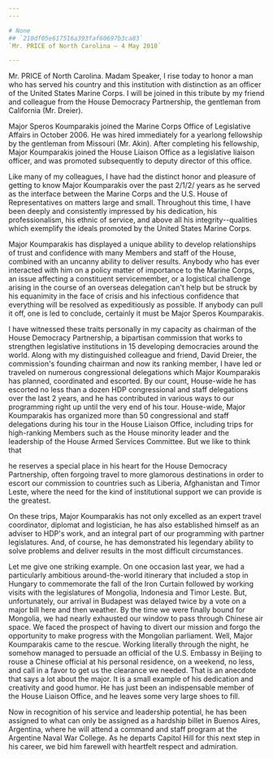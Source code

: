```yaml
---
---

# None
## `210df05e617516a393faf60697b3ca83`
`Mr. PRICE of North Carolina — 4 May 2010`

---
```



Mr. PRICE of North Carolina. Madam Speaker, I rise today to honor a 
man who has served his country and this institution with distinction as 
an officer of the United States Marine Corps. I will be joined in this 
tribute by my friend and colleague from the House Democracy 
Partnership, the gentleman from California (Mr. Dreier).

Major Speros Koumparakis joined the Marine Corps Office of 
Legislative Affairs in October 2006. He was hired immediately for a 
yearlong fellowship by the gentleman from Missouri (Mr. Akin). After 
completing his fellowship, Major Koumparakis joined the House Liaison 
Office as a legislative liaison officer, and was promoted subsequently 
to deputy director of this office.

Like many of my colleagues, I have had the distinct honor and 
pleasure of getting to know Major Koumparakis over the past 2/1/2/ 
years as he served as the interface between the Marine Corps and the 
U.S. House of Representatives on matters large and small. Throughout 
this time, I have been deeply and consistently impressed by his 
dedication, his professionalism, his ethnic of service, and above all 
his integrity--qualities which exemplify the ideals promoted by the 
United States Marine Corps.

Major Koumparakis has displayed a unique ability to develop 
relationships of trust and confidence with many Members and staff of 
the House, combined with an uncanny ability to deliver results. Anybody 
who has ever interacted with him on a policy matter of importance to 
the Marine Corps, an issue affecting a constituent servicemember, or a 
logistical challenge arising in the course of an overseas delegation 
can't help but be struck by his equanimity in the face of crisis and 
his infectious confidence that everything will be resolved as 
expeditiously as possible. If anybody can pull it off, one is led to 
conclude, certainly it must be Major Speros Koumparakis.

I have witnessed these traits personally in my capacity as chairman 
of the House Democracy Partnership, a bipartisan commission that works 
to strengthen legislative institutions in 15 developing democracies 
around the world. Along with my distinguished colleague and friend, 
David Dreier, the commission's founding chairman and now its ranking 
member, I have led or traveled on numerous congressional delegations 
which Major Koumparakis has planned, coordinated and escorted. By our 
count, House-wide he has escorted no less than a dozen HDP 
congressional and staff delegations over the last 2 years, and he has 
contributed in various ways to our programming right up until the very 
end of his tour. House-wide, Major Koumparakis has organized more than 
50 congressional and staff delegations during his tour in the House 
Liaison Office, including trips for high-ranking Members such as the 
House minority leader and the leadership of the House Armed Services 
Committee. But we like to think that


he reserves a special place in his heart for the House Democracy 
Partnership, often forgoing travel to more glamorous destinations in 
order to escort our commission to countries such as Liberia, 
Afghanistan and Timor Leste, where the need for the kind of 
institutional support we can provide is the greatest.

On these trips, Major Koumparakis has not only excelled as an expert 
travel coordinator, diplomat and logistician, he has also established 
himself as an adviser to HDP's work, and an integral part of our 
programming with partner legislatures. And, of course, he has 
demonstrated his legendary ability to solve problems and deliver 
results in the most difficult circumstances.

Let me give one striking example. On one occasion last year, we had a 
particularly ambitious around-the-world itinerary that included a stop 
in Hungary to commemorate the fall of the Iron Curtain followed by 
working visits with the legislatures of Mongolia, Indonesia and Timor 
Leste. But, unfortunately, our arrival in Budapest was delayed twice by 
a vote on a major bill here and then weather. By the time we were 
finally bound for Mongolia, we had nearly exhausted our window to pass 
through Chinese air space. We faced the prospect of having to divert 
our mission and forgo the opportunity to make progress with the 
Mongolian parliament. Well, Major Koumparakis came to the rescue. 
Working literally through the night, he somehow managed to persuade an 
official of the U.S. Embassy in Beijing to rouse a Chinese official at 
his personal residence, on a weekend, no less, and call in a favor to 
get us the clearance we needed. That is an anecdote that says a lot 
about the major. It is a small example of his dedication and creativity 
and good humor. He has just been an indispensable member of the House 
Liaison Office, and he leaves some very large shoes to fill.

Now in recognition of his service and leadership potential, he has 
been assigned to what can only be assigned as a hardship billet in 
Buenos Aires, Argentina, where he will attend a command and staff 
program at the Argentine Naval War College. As he departs Capitol Hill 
for this next step in his career, we bid him farewell with heartfelt 
respect and admiration.
